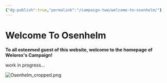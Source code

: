 ```yaml
---
{"dg-publish":true,"permalink":"/campaign-two/welcome-to-osenhelm/"}
---
```


# Welcome To Osenhelm

 **To all esteemed guest of this website, welcome to the homepage of Welorex's Campaign!**

work in progress...

![Osenhelm_cropped.png](/img/user/Campaign%20Two/x_images/Osenhelm_cropped.png)